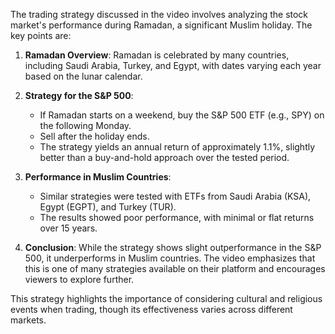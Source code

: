 The trading strategy discussed in the video involves analyzing the stock market's performance during Ramadan, a significant Muslim holiday. The key points are:

1. **Ramadan Overview**: Ramadan is celebrated by many countries, including Saudi Arabia, Turkey, and Egypt, with dates varying each year based on the lunar calendar.

2. **Strategy for the S&P 500**:
   - If Ramadan starts on a weekend, buy the S&P 500 ETF (e.g., SPY) on the following Monday.
   - Sell after the holiday ends.
   - The strategy yields an annual return of approximately 1.1%, slightly better than a buy-and-hold approach over the tested period.

3. **Performance in Muslim Countries**:
   - Similar strategies were tested with ETFs from Saudi Arabia (KSA), Egypt (EGPT), and Turkey (TUR).
   - The results showed poor performance, with minimal or flat returns over 15 years.

4. **Conclusion**: While the strategy shows slight outperformance in the S&P 500, it underperforms in Muslim countries. The video emphasizes that this is one of many strategies available on their platform and encourages viewers to explore further.

This strategy highlights the importance of considering cultural and religious events when trading, though its effectiveness varies across different markets.

